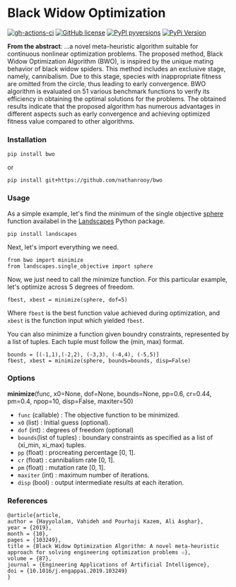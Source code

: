 # Black Widow Optimization

[![gh-actions-ci](https://img.shields.io/github/workflow/status/nathanrooy/bwo/CI?style=flat-square)](https://github.com/nathanrooy/bwo/actions?query=workflow%3Aci)
[![GitHub license](https://img.shields.io/github/license/nathanrooy/bwo?style=flat-square)](https://github.com/nathanrooy/bwo/blob/master/LICENSE)
[![PyPI pyversions](https://img.shields.io/pypi/pyversions/bwo.svg?style=flat-square)](https://pypi.org/pypi/bwo/)
[![PyPi Version](https://img.shields.io/pypi/v/bwo.svg?style=flat-square)](https://pypi.org/project/bwo)

<b>From the abstract</b>:
    ...a novel meta-heuristic algorithm suitable for continuous nonlinear optimization problems. The proposed method, Black Widow Optimization Algorithm (BWO), is inspired by the unique mating behavior of black widow spiders. This method includes an exclusive stage, namely, cannibalism. Due to this stage, species with inappropriate fitness are omitted from the circle, thus leading to early convergence. BWO algorithm is evaluated on 51 various benchmark functions to verify its efficiency in obtaining the optimal solutions for the problems. The obtained results indicate that the proposed algorithm has numerous advantages in different aspects such as early convergence and achieving optimized fitness value compared to other algorithms.

### Installation
```
pip install bwo
```
or 
```
pip install git+https://github.com/nathanrooy/bwo
```

### Usage
As a simple example, let's find the minimum of the single objective <a target="_blank" href="https://github.com/nathanrooy/landscapes#sphere-function">sphere</a> function availabel in the <a target="_blank" href="https://github.com/nathanrooy/landscapes">Landscapes</a> Python package.

```
pip install landscapes
```
Next, let's import everything we need.
```
from bwo import minimize
from landscapes.single_objective import sphere
```
Now, we just need to call the minimize function. For this particular example, let's optimize across 5 degrees of freedom.
```
fbest, xbest = minimize(sphere, dof=5)
```
Where `fbest` is the best function value achieved during optimization, and `xbest` is the function input which yielded `fbest`.

You can also minimize a function given boundry constraints, represented by a list of tuples. Each tuple must follow the (min, max) format.
```
bounds = [(-1,1),(-2,2), (-3,3), (-4,4), (-5,5)]
fbest, xbest = minimize(sphere, bounds=bounds, disp=False)
```

### Options
<b>minimize</b>(func, x0=None, dof=None, bounds=None, pp=0.6, cr=0.44, pm=0.4, npop=10, disp=False, maxiter=50)

- `func` (callable) : The objective function to be minimized.
- `x0` (list) : Initial guess (optional).
- `dof` (int) : degrees of freedom (optional)
- `bounds`(list of tuples) : boundary constraints as specified as a list of (xi_min, xi_max) tuples.
- `pp` (float) : procreating percentage [0, 1].
- `cr` (float) : cannibalism rate [0, 1]. 
- `pm` (float) : mutation rate [0, 1].
- `maxiter` (int) : maximum number of iterations.
- `disp` (bool) : output intermediate results at each iteration.

### References

    @article{article,
    author = {Hayyolalam, Vahideh and Pourhaji Kazem, Ali Asghar},
    year = {2019},
    month = {10},
    pages = {103249},
    title = {Black Widow Optimization Algorithm: A novel meta-heuristic approach for solving engineering optimization problems ✩},
    volume = {87},
    journal = {Engineering Applications of Artificial Intelligence},
    doi = {10.1016/j.engappai.2019.103249}
    }
